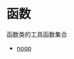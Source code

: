 # 函数

函数类的工具函数集合

- [noop](https://code.cestc.cn/cestc_wh/data_center/web-frontEnd/utils/-/blob/master/packages/Function/noop/README.md)
